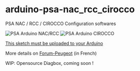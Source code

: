 # arduino-psa-nac_rcc_cirocco
PSA NAC / RCC / CIROCCO Configuration softwares

![PSA Arduino NAC/RCC](https://i.imgur.com/o7Oszfo.png)
![PSA Arduino CIROCCO](https://i.imgur.com/b8YjPGv.png)

[This sketch must be uploaded to your Arduino](https://github.com/ludwig-v/arduino-psa-diag)

More details on [Forum-Peugeot](https://www.forum-peugeot.com/Forum/threads/tuto-t%C3%A9l%C3%A9codage-et-calibration-dun-nac-ou-rcc-sans-diagbox-via-arduino.121767/) (in French)

WIP: Opensource Diagbox, coming soon !
